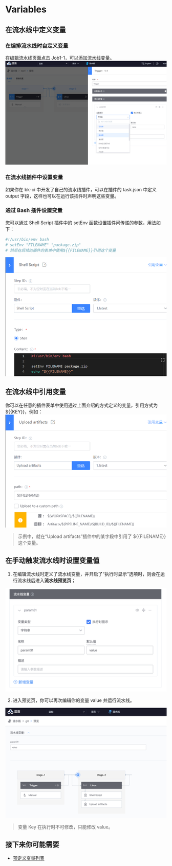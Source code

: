 # Variables

## 在流水线中定义变量

### 在编排流水线时自定义变量

在编辑流水线页面点击 Job1-1，可以添加流水线变量。
![Var](../assets/variables_1.png)

### 在流水线插件中设置变量

如果你在 bk-ci 中开发了自己的流水线插件，可以在插件的 task.json 中定义 output 字段，这样也可以在运行该插件时声明这些变量。

### 通过 Bash 插件设置变量

您可以通过 Shell Script 插件中的 setEnv 函数设置插件间传递的参数，用法如下：

```bash
#!/usr/bin/env bash
# setEnv "FILENAME" "package.zip"
# 然后在后续的插件的表单中使用${{FILENAME}}引用这个变量
```

![Var](../assets/variables_2.png)

## 在流水线中引用变量

你可以在任意的插件表单中使用通过上面介绍的方式定义的变量，引用方式为 ${{KEY}}，例如：
![Var](../assets/variables_3.png)
> 示例中，就在“Upload artifacts”插件中的某字段中引用了 ${{FILENAME}} 这个变量。

## 在手动触发流水线时设置变量值

1. 在编辑流水线时定义了流水线变量，并开启了“执行时显示”选项时，则会在运行流水线后进入**流水线预览页**；

![Var](../assets/variables_4.png)

2. 进入预览页，你可以再次编辑你的变量 value 并运行流水线。

![Var](../assets/variables_5.png)

> 变量 Key 在执行时不可修改，只能修改 value。

## 接下来你可能需要

- [预定义变量列表](../FAQS/Variables.md)
